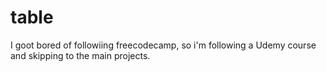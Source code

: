 # table

I goot bored of followiing freecodecamp, so i'm following a Udemy course and skipping to the main projects.
